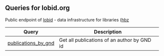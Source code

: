 ## Queries for lobid.org

Public endpoint of [lobid](http://lobid.org) - data infrastructure for libraries ([hbz](https://www.hbz-nrw.de/)

Query | Description
------|------------
[publications_by_gnd](http://zbw.eu/beta/sparql-lab/?endpoint=http://lobid.org/sparql/&queryRef=https://api.github.com/repos/zbw/sparql-queries/contents/lobid/publications_by_gnd.rq) | Get all publications of an author by GND id
